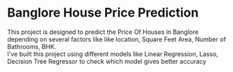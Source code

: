 # Banglore House Price Prediction
This project is designed to predict the Price Of Houses in Banglore depending on several factors like like location, Square Feet Area, Number of Bathrooms, BHK.<br>
I've built this project using different models like Linear Regression, Lasso, Decision Tree Regressor to check which model gives better accuracy
